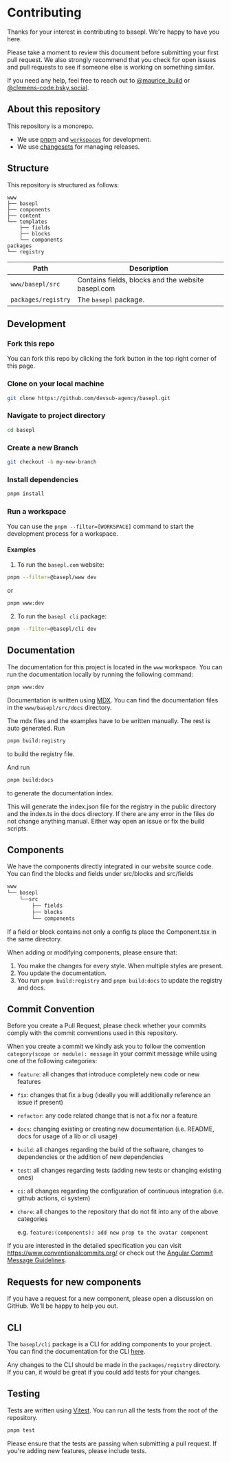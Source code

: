 # Contributing

Thanks for your interest in contributing to basepl. We're happy to have you here.

Please take a moment to review this document before submitting your first pull request. We also strongly recommend that you check for open issues and pull requests to see if someone else is working on something similar.

If you need any help, feel free to reach out to [@maurice_build](https://x.com/maurice_build) or [@clemens-code.bsky.social](https://bsky.app/profile/clemens-code.bsky.social).

## About this repository

This repository is a monorepo.

- We use [pnpm](https://pnpm.io) and [`workspaces`](https://pnpm.io/workspaces) for development.
- We use [changesets](https://github.com/changesets/changesets) for managing releases.

## Structure

This repository is structured as follows:

```
www
├── basepl
├── components
├── content
└── templates
    ├── fields
    ├── blocks
    └── components
packages
└── registry
```

| Path                  | Description                           |
|-----------------------|---------------------------------------|
| `www/basepl/src`      | Contains fields, blocks and the website basepl.com           |
| `packages/registry`   | The `basepl` package.                 |

## Development

### Fork this repo

You can fork this repo by clicking the fork button in the top right corner of this page.

### Clone on your local machine

```bash
git clone https://github.com/devsub-agency/basepl.git
```

### Navigate to project directory

```bash
cd basepl
```

### Create a new Branch

```bash
git checkout -b my-new-branch
```

### Install dependencies

```bash
pnpm install
```

### Run a workspace

You can use the `pnpm --filter=[WORKSPACE]` command to start the development process for a workspace.

#### Examples

1. To run the `basepl.com` website:

```bash
pnpm --filter=@basepl/www dev
```
or
```bash
pnpm www:dev
```

2. To run the `basepl cli` package:

```bash
pnpm --filter=@basepl/cli dev
```

## Documentation

The documentation for this project is located in the `www` workspace. You can run the documentation locally by running the following command:

```bash
pnpm www:dev
```

Documentation is written using [MDX](https://mdxjs.com). You can find the documentation files in the `www/basepl/src/docs` directory.

The mdx files and the examples have to be written manually. The rest is auto generated. Run

```bash
pnpm build:registry
```

to build the registry file.

And run
```bash
pnpm build:docs
```

to generate the documentation index.

This will generate the index.json file for the registry in the public directory and the index.ts in the docs directory. If there are any error in the files do not change anything manual. Either way open an issue or fix the build scripts.

## Components

We have the components directly integrated in our website source code. You can find the blocks and fields under src/blocks and src/fields

```bash
www
└── basepl
    └──src
        ├── fields
        ├── blocks
        └── components
```

If a field or block contains not only a config.ts place the Component.tsx in the same directory.

When adding or modifying components, please ensure that:

1. You make the changes for every style. When multiple styles are present.
2. You update the documentation.
3. You run `pnpm build:registry` and `pnpm build:docs` to update the registry and docs.

## Commit Convention

Before you create a Pull Request, please check whether your commits comply with
the commit conventions used in this repository.

When you create a commit we kindly ask you to follow the convention
`category(scope or module): message` in your commit message while using one of
the following categories:

- `feature`: all changes that introduce completely new code or new
  features
- `fix`: changes that fix a bug (ideally you will additionally reference an
  issue if present)
- `refactor`: any code related change that is not a fix nor a feature
- `docs`: changing existing or creating new documentation (i.e. README, docs for
  usage of a lib or cli usage)
- `build`: all changes regarding the build of the software, changes to
  dependencies or the addition of new dependencies
- `test`: all changes regarding tests (adding new tests or changing existing
  ones)
- `ci`: all changes regarding the configuration of continuous integration (i.e.
  github actions, ci system)
- `chore`: all changes to the repository that do not fit into any of the above
  categories

  e.g. `feature:(components): add new prop to the avatar component`

If you are interested in the detailed specification you can visit
https://www.conventionalcommits.org/ or check out the
[Angular Commit Message Guidelines](https://github.com/angular/angular/blob/22b96b9/CONTRIBUTING.md#-commit-message-guidelines).

## Requests for new components

If you have a request for a new component, please open a discussion on GitHub. We'll be happy to help you out.

## CLI

The `basepl/cli` package is a CLI for adding components to your project. You can find the documentation for the CLI [here]().

Any changes to the CLI should be made in the `packages/registry` directory. If you can, it would be great if you could add tests for your changes.

## Testing

Tests are written using [Vitest](https://vitest.dev). You can run all the tests from the root of the repository.

```bash
pnpm test
```

Please ensure that the tests are passing when submitting a pull request. If you're adding new features, please include tests.
